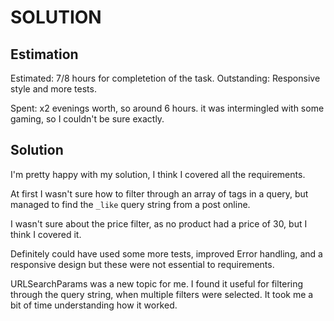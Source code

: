 # SOLUTION

## Estimation

Estimated: 7/8 hours for completetion of the task. Outstanding: Responsive style and more tests.

Spent: x2 evenings worth, so around 6 hours. it was intermingled with some gaming, so I couldn't be sure exactly.

## Solution

I'm pretty happy with my solution, I think I covered all the requirements.

At first I wasn't sure how to filter through an array of tags in a query, but managed to find the `_like` query string from a post online.

I wasn't sure about the price filter, as no product had a price of 30, but I think I covered it.

Definitely could have used some more tests, improved Error handling, and a responsive design but these were not essential to requirements.

URLSearchParams was a new topic for me. I found it useful for filtering through the query string, when multiple filters were selected. It took me a bit of time understanding how it worked.
